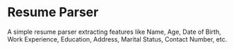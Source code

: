 # Resume Parser

A simple resume parser extracting features like Name, Age, Date of Birth, Work Experience, Education, Address, Marital Status, Contact Number, etc.
